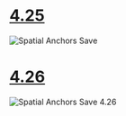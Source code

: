# [4.25](#tab/425)

![Spatial Anchors Save](images/unreal-spatialanchors-save.PNG)

# [4.26](#tab/426)

![Spatial Anchors Save 4.26](images/local-spatial-anchors-img-02.png)